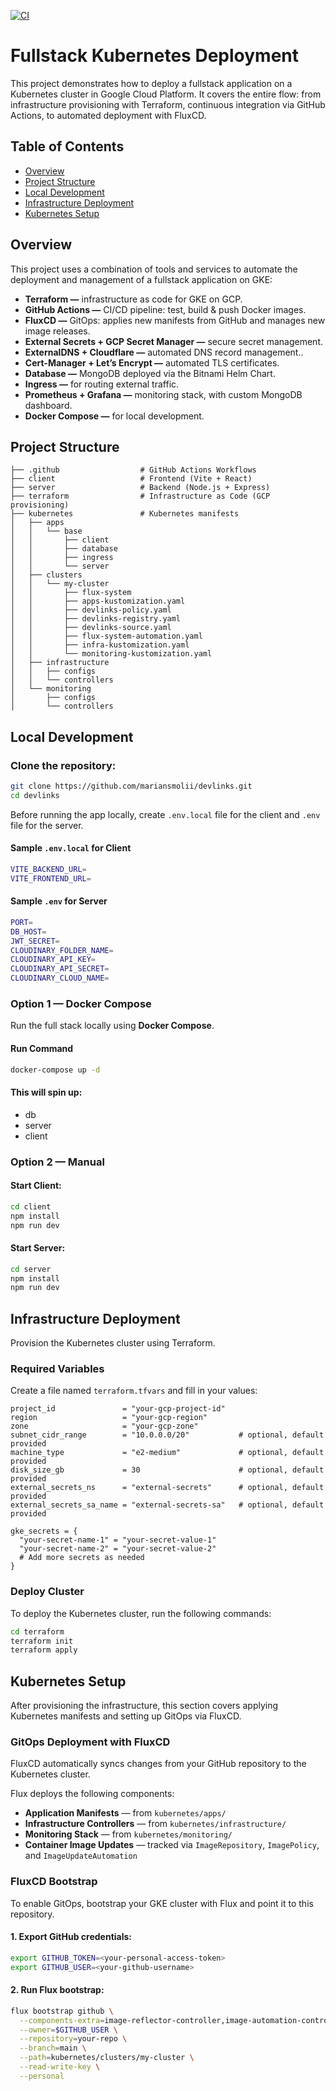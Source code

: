 [![CI](https://github.com/mariansmolii/devlinks/actions/workflows/ci.yaml/badge.svg)](https://github.com/mariansmolii/devlinks/actions)

# Fullstack Kubernetes Deployment

This project demonstrates how to deploy a fullstack application on a Kubernetes cluster in Google Cloud Platform. It covers the entire flow: from infrastructure provisioning with Terraform, continuous integration via GitHub Actions, to automated deployment with FluxCD.

## Table of Contents

- [Overview](#overview)
- [Project Structure](#project-structure)
- [Local Development](#local-development)
- [Infrastructure Deployment](#infrastructure-deployment)
- [Kubernetes Setup](#kubernetes-setup)

## Overview

This project uses a combination of tools and services to automate the deployment and management of a fullstack application on GKE:

- **Terraform —** infrastructure as code for GKE on GCP.
- **GitHub Actions —** CI/CD pipeline: test, build & push Docker images.
- **FluxCD —** GitOps: applies new manifests from GitHub and manages new image releases.
- **External Secrets + GCP Secret Manager —** secure secret management.
- **ExternalDNS + Cloudflare —** automated DNS record management..
- **Cert-Manager + Let’s Encrypt —** automated TLS certificates.
- **Database —** MongoDB deployed via the Bitnami Helm Chart.
- **Ingress —** for routing external traffic.
- **Prometheus + Grafana —** monitoring stack, with custom MongoDB dashboard.
- **Docker Compose —** for local development.

## Project Structure

```
├── .github                  # GitHub Actions Workflows
├── client                   # Frontend (Vite + React)
├── server                   # Backend (Node.js + Express)
├── terraform                # Infrastructure as Code (GCP provisioning)
├── kubernetes               # Kubernetes manifests
│   ├── apps
│   │   └── base
│   │       ├── client
│   │       ├── database
│   │       ├── ingress
│   │       └── server
│   ├── clusters
│   │   └── my-cluster
│   │       ├── flux-system
│   │       ├── apps-kustomization.yaml
│   │       ├── devlinks-policy.yaml
│   │       ├── devlinks-registry.yaml
│   │       ├── devlinks-source.yaml
│   │       ├── flux-system-automation.yaml
│   │       ├── infra-kustomization.yaml
│   │       └── monitoring-kustomization.yaml
│   ├── infrastructure
│   │   ├── configs
│   │   └── controllers
│   └── monitoring
│       ├── configs
│       └── controllers

```

## Local Development

### Clone the repository:

```bash
git clone https://github.com/mariansmolii/devlinks.git
cd devlinks
```

Before running the app locally, create `.env.local` file for the client and `.env` file for the server.

#### Sample `.env.local` for Client

```bash
VITE_BACKEND_URL=
VITE_FRONTEND_URL=
```

#### Sample `.env` for Server

```bash
PORT=
DB_HOST=
JWT_SECRET=
CLOUDINARY_FOLDER_NAME=
CLOUDINARY_API_KEY=
CLOUDINARY_API_SECRET=
CLOUDINARY_CLOUD_NAME=
```

### Option 1 — Docker Compose

Run the full stack locally using **Docker Compose**.

#### Run Command

```bash
docker-compose up -d
```

#### This will spin up:

- db
- server
- client

### Option 2 — Manual

#### Start Client:

```bash
cd client
npm install
npm run dev
```

#### Start Server:

```bash
cd server
npm install
npm run dev
```

## Infrastructure Deployment

Provision the Kubernetes cluster using Terraform.

### Required Variables

Create a file named `terraform.tfvars` and fill in your values:

```hcl
project_id               = "your-gcp-project-id"
region                   = "your-gcp-region"
zone                     = "your-gcp-zone"
subnet_cidr_range        = "10.0.0.0/20"           # optional, default provided
machine_type             = "e2-medium"             # optional, default provided
disk_size_gb             = 30                      # optional, default provided
external_secrets_ns      = "external-secrets"      # optional, default provided
external_secrets_sa_name = "external-secrets-sa"   # optional, default provided

gke_secrets = {
  "your-secret-name-1" = "your-secret-value-1"
  "your-secret-name-2" = "your-secret-value-2"
  # Add more secrets as needed
}
```

### Deploy Cluster

To deploy the Kubernetes cluster, run the following commands:

```bash
cd terraform
terraform init
terraform apply
```

## Kubernetes Setup

After provisioning the infrastructure, this section covers applying Kubernetes manifests and setting up GitOps via FluxCD.

### GitOps Deployment with FluxCD

FluxCD automatically syncs changes from your GitHub repository to the Kubernetes cluster.

Flux deploys the following components:

- **Application Manifests** — from `kubernetes/apps/`
- **Infrastructure Controllers** — from `kubernetes/infrastructure/`
- **Monitoring Stack** — from `kubernetes/monitoring/`
- **Container Image Updates** — tracked via `ImageRepository`, `ImagePolicy`, and `ImageUpdateAutomation`

### FluxCD Bootstrap

To enable GitOps, bootstrap your GKE cluster with Flux and point it to this repository.

#### 1. Export GitHub credentials:

```bash
export GITHUB_TOKEN=<your-personal-access-token>
export GITHUB_USER=<your-github-username>
```

#### 2. Run Flux bootstrap:

```bash
flux bootstrap github \
  --components-extra=image-reflector-controller,image-automation-controller \
  --owner=$GITHUB_USER \
  --repository=your-repo \
  --branch=main \
  --path=kubernetes/clusters/my-cluster \
  --read-write-key \
  --personal
```
